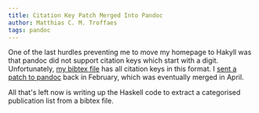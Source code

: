 ```yaml
---
title: Citation Key Patch Merged Into Pandoc
author: Matthias C. M. Troffaes
tags: pandoc
---
```


One of the last hurdles preventing me to move my homepage to Hakyll was that
pandoc did not support citation keys which start with a digit.
Unfortunately, [my bibtex file](https://github.com/mcmtroffaes/bibliography)
has all citation keys in this format.
I [sent a patch to pandoc](https://github.com/jgm/pandoc/pull/1954)
back in February,
which was eventually merged in April.

All that's left now is writing up the
Haskell code to extract a categorised publication list from a bibtex file.
